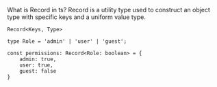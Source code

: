 
What is Record in ts? 
Record is a utility type used to construct an object type with specific keys and a uniform value type.

```
Record<Keys, Type>
```

```
type Role = 'admin' | 'user' | 'guest';

const permissions: Record<Role: boolean> = {
    admin: true, 
    user: true, 
    guest: false 
}
```